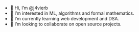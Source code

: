 - 👋 Hi, I’m @j4vierb
- 👀 I’m interested in ML, algorithms and formal mathematics.
- 🌱 I’m currently learning web development and DSA.
- 💞️ I’m looking to collaborate on open source projects. 

<!---
j4vierb/j4vierb is a ✨ special ✨ repository because its `README.md` (this file) appears on your GitHub profile.
You can click the Preview link to take a look at your changes.
--->
